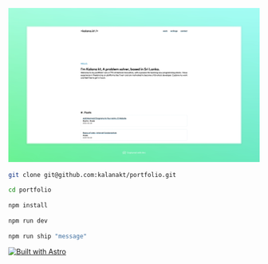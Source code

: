 [![Kalana kt's Website Screenshot](public/kalanaktog.jpeg)](https://www.kalanakt.cc)

```bash
git clone git@github.com:kalanakt/portfolio.git
```

```bash
cd portfolio
```

```bash
npm install
```

```bash
npm run dev
```

```bash
npm run ship "message"
```

[![Built with Astro](https://astro.badg.es/v2/built-with-astro/small.svg)](https://astro.build)
